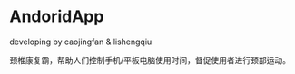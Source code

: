 AndoridApp
==========

developing by caojingfan &amp; lishengqiu

颈椎康复霸，帮助人们控制手机/平板电脑使用时间，督促使用者进行颈部运动。